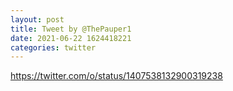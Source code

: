 ```yaml
--- 
layout: post 
title: Tweet by @ThePauper1 
date: 2021-06-22 1624418221 
categories: twitter 
--- 
```

https://twitter.com/o/status/1407538132900319238
